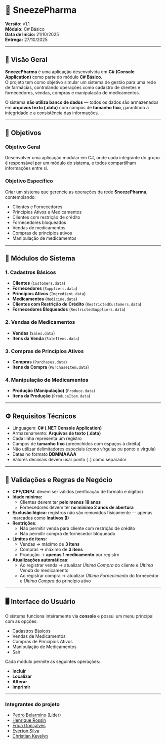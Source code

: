 # 💊 SneezePharma

**Versão:** v1.1  
**Módulo:** C# Básico  
**Data de Início:** 21/10/2025  
**Entrega:** 27/10/2025  

---

## 🧠 Visão Geral

**SneezePharma** é uma aplicação desenvolvida em **C# (Console Application)** como parte do módulo **C# Básico**.  
O projeto tem como objetivo simular um sistema de gestão para uma rede de farmácias, controlando operações como cadastro de clientes e fornecedores, vendas, compras e manipulação de medicamentos.  

O sistema **não utiliza banco de dados** — todos os dados são armazenados em **arquivos texto (.data)** com campos de **tamanho fixo**, garantindo a integridade e a consistência das informações.

---

## 🎯 Objetivos

### Objetivo Geral
Desenvolver uma aplicação modular em C#, onde cada integrante do grupo é responsável por um módulo do sistema, e todos compartilham informações entre si.

### Objetivo Específico
Criar um sistema que gerencie as operações da rede **SneezePharma**, contemplando:

- Clientes e Fornecedores  
- Princípios Ativos e Medicamentos  
- Clientes com restrição de crédito  
- Fornecedores bloqueados  
- Vendas de medicamentos  
- Compras de princípios ativos  
- Manipulação de medicamentos  

---

## 🧩 Módulos do Sistema

### 1. **Cadastros Básicos**
- **Clientes** (`Customers.data`)
- **Fornecedores** (`Suppliers.data`)
- **Princípios Ativos** (`Ingredient.data`)
- **Medicamentos** (`Medicine.data`)
- **Clientes com Restrição de Crédito** (`RestrictedCustomers.data`)
- **Fornecedores Bloqueados** (`RestrictedSuppliers.data`)

### 2. **Vendas de Medicamentos**
- **Vendas** (`Sales.data`)
- **Itens da Venda** (`SaleItems.data`)

### 3. **Compras de Princípios Ativos**
- **Compras** (`Purchases.data`)
- **Itens da Compra** (`PurchaseItem.data`)

### 4. **Manipulação de Medicamentos**
- **Produção (Manipulação)** (`Produce.data`)
- **Itens da Produção** (`ProduceItem.data`)

---

## ⚙️ Requisitos Técnicos

- Linguagem: **C# (.NET Console Application)**  
- Armazenamento: **Arquivos de texto (.data)**  
- Cada linha representa um registro  
- Campos de **tamanho fixo** (preenchidos com espaços à direita)  
- Não utilizar delimitadores especiais (como vírgulas ou ponto e vírgula)  
- Datas no formato **DDMMAAAA**  
- Valores decimais devem usar ponto (`.`) como separador  

---

## 🧮 Validações e Regras de Negócio

- **CPF/CNPJ:** devem ser válidos (verificação de formato e dígitos)  
- **Idade mínima:**  
  - Clientes devem ter **pelo menos 18 anos**  
  - Fornecedores devem ter **no mínimo 2 anos de abertura**  
- **Exclusão lógica:** registros não são removidos fisicamente — apenas marcados como **Inativos (I)**  
- **Restrições:**  
  - Não permitir venda para cliente com restrição de crédito  
  - Não permitir compra de fornecedor bloqueado  
- **Limites de itens:**  
  - Vendas → máximo de **3 itens**  
  - Compras → máximo de **3 itens**  
  - Produção → **apenas 1 medicamento** por registro  
- **Atualizações automáticas:**  
  - Ao registrar venda → atualizar *Última Compra* do cliente e *Última Venda* do medicamento  
  - Ao registrar compra → atualizar *Último Fornecimento* do fornecedor e *Última Compra* do princípio ativo  

---

## 🖥️ Interface do Usuário

O sistema funciona inteiramente via **console** e possui um menu principal com as opções:

- Cadastros Básicos  
- Vendas de Medicamentos  
- Compras de Princípios Ativos  
- Manipulação de Medicamentos  
- Sair  

Cada módulo permite as seguintes operações:
- **Incluir**  
- **Localizar**  
- **Alterar**  
- **Imprimir**  

---

### Integrantes do projeto

-  [Pedro Belarmino](https://github.com/pedro-belarmino) (Líder)
-  [Henrique Rossin](https://github.com/henriquerossin)
-  [Érica Gonçalves](https://github.com/G-ERICA)
-  [Everton Silva](https://github.com/EvertonSilvaTps)
-  [Christian Kevelyn](https://github.com/EvertonSilvaTps)


  
